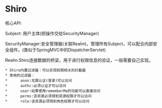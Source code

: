 # Shiro

核心API:

Subject: 用户主体(把操作交给SecurityManager)

SecurityManager:安全管理器(关联Realm)，管理所有Subject，可以配合内部安全组件。(类似于SpringMVC中的DispatcherServlet)

Realm:Shiro连接数据的桥梁，用于进行权限信息的验证，一般需要自己实现。

```
* Shiro内置过滤器：可以实现权限相关的拦截器
* 常用的过滤器：
*      anon:无需认证(登录)可以访问
*      authc:必须认证才可以访问
*      user:如果使用rememberMe的功能可以直接访问
*      perms:该资源必须得到资源权限才可以访问
*      role:该资源必须得到角色权限才可以访问
```